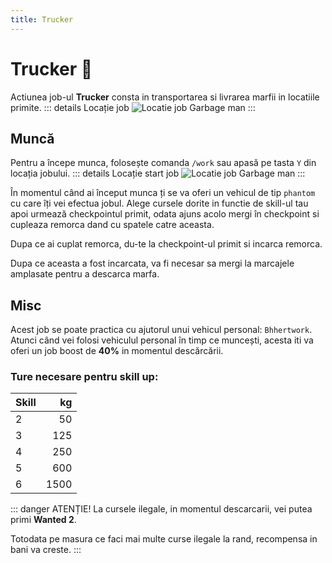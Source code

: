 ```yaml
---
title: Trucker
---
```


# Trucker 🚚 
Actiunea job-ul **Trucker** consta in transportarea si livrarea marfii in locatiile primite.
::: details Locație job
![Locatie job Garbage man](https://i.imgur.com/3UCMpRo.png "Locație job Trucker")
:::
## Muncă
Pentru a începe munca, folosește comanda `/work` sau apasă pe tasta `Y` din locația jobului.
::: details Locație start job
![Locatie job Garbage man](https://i.imgur.com/onGNa3T.png "Locație job Trucker")
:::

În momentul când ai început munca ți se va oferi un vehicul de tip `phantom` cu care îți vei efectua jobul. Alege cursele dorite in functie de skill-ul tau apoi urmează checkpointul primit, odata ajuns acolo mergi în checkpoint si cupleaza remorca dand cu spatele catre aceasta.

Dupa ce ai cuplat remorca, du-te la checkpoint-ul primit si incarca remorca.

Dupa ce aceasta a fost incarcata, va fi necesar sa mergi la marcajele amplasate pentru a descarca marfa.

## Misc
Acest job se poate practica cu ajutorul unui vehicul personal: `Bhhertwork`.
Atunci când vei folosi vehiculul personal în timp ce muncești, acesta iti va oferi un job boost de **40%** in momentul descărcării.

### Ture necesare pentru skill up:

| Skill         |  kg   |
| ------------- | ----: |
| 2             | 50|
| 3             | 125|
| 4             | 250|
| 5             | 600|
| 6             | 1500|

::: danger ATENȚIE!
La cursele ilegale, in momentul descarcarii, vei putea primi **Wanted 2**.

Totodata pe masura ce faci mai multe curse ilegale la rand, recompensa in bani va creste.
:::
